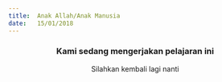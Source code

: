 ```yaml
---
title:  Anak Allah/Anak Manusia
date:   15/01/2018
---
```


### <center>Kami sedang mengerjakan pelajaran ini</center>
<center>Silahkan kembali lagi nanti</center>